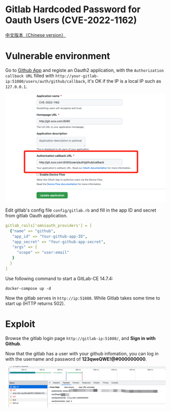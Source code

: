# Gitlab Hardcoded Password for Oauth Users (CVE-2022-1162)

[中文版本（Chinese version）](./README.zh-cn.md)

# Vulnerable environment

Go to [Github App](https://github.com/settings/applications/new) and registe an Oauth2 application, with the `Authorization callback URL` filled with `http://your-gitlab-ip:51080/users/auth/github/callback`, it's OK if the IP is a local IP such as `127.0.0.1`.

![](./1.png)

Edit gitlab's config file `config/gitlab.rb` and fill in the app ID and secret from gitlab Oauth application.

```yml
gitlab_rails['omniauth_providers'] = [
  {"name" => "github",
   "app_id" => "Your-github-app-ID",
   "app_secret" => "Your-github-app-secret",
   "args" => {
     "scope" => "user:email"
   }
  }
]
```

Use following command to start a GitLab-CE 14.7.4:

```shell
docker-compose up -d
```

Now the gitlab serves in `http://ip:51080`. While Gitlab takes some time to start up (HTTP returns 502).

# Exploit
Browse the gitlab login page `http://gitlab-ip:51080/`, and **Sign in with Github**.

Now that the gitlab has a user with your github infomation, you can log in with the username and password of **123qweQWE!@#000000000**.

![](2.png)
